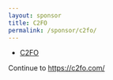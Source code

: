 ```yaml
---
layout: sponsor
title: C2FO
permalink: /sponsor/c2fo/
---
```


<ul class="sponsors">
	<li class="sponsor solo icon-sponsor icon-sponsor-c2fo"><a href="https://c2fo.com/">C2FO</a></li>
</ul>

Continue to <a href="https://c2fo.com/">https://c2fo.com/</a>